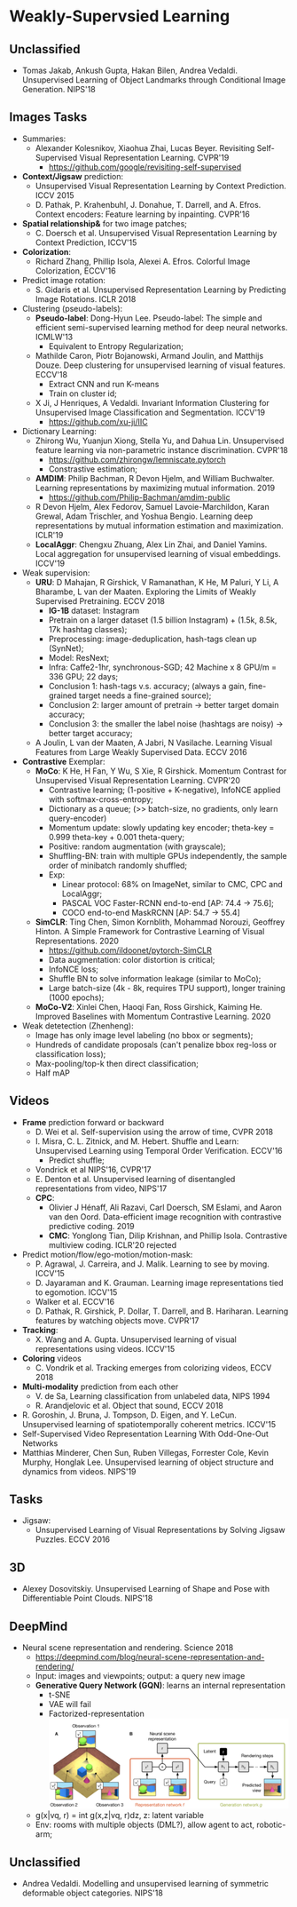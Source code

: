 # Weakly-Supervsied Learning

## Unclassified
- Tomas Jakab, Ankush Gupta, Hakan Bilen, Andrea Vedaldi. Unsupervised Learning of Object Landmarks through Conditional Image Generation. NIPS'18

## Images Tasks
- Summaries:
	- Alexander Kolesnikov, Xiaohua Zhai, Lucas Beyer. Revisiting Self-Supervised Visual Representation Learning. CVPR'19
		- https://github.com/google/revisiting-self-supervised
- **Context/Jigsaw** prediction:
	- Unsupervised Visual Representation Learning by Context Prediction. ICCV 2015
	- D. Pathak, P. Krahenbuhl, J. Donahue, T. Darrell, and A. Efros. Context encoders: Feature learning by inpainting. CVPR'16
- **Spatial relationship&** for two image patches;
	- C. Doersch et al. Unsupervised Visual Representation Learning by Context Prediction, ICCV'15
- **Colorization**:
	- Richard Zhang, Phillip Isola, Alexei A. Efros. Colorful Image Colorization, ECCV'16
- Predict image rotation:
	- S. Gidaris et al. Unsupervised Representation Learning by Predicting Image Rotations. ICLR 2018
- Clustering (pseudo-labels):
	- **Pseudo-label**: Dong-Hyun Lee. Pseudo-label: The simple and efficient semi-supervised learning method for deep neural networks. ICMLW'13
		- Equivalent to  Entropy Regularization;
	- Mathilde Caron, Piotr Bojanowski, Armand Joulin, and Matthijs Douze. Deep clustering for unsupervised learning of visual features. ECCV'18
		- Extract CNN and run K-means
		- Train on cluster id;
	- X Ji, J Henriques, A Vedaldi. Invariant Information Clustering for Unsupervised Image Classification and Segmentation. ICCV'19
		- https://github.com/xu-ji/IIC
- Dictionary Learning:
	- Zhirong Wu, Yuanjun Xiong, Stella Yu, and Dahua Lin. Unsupervised feature learning via non-parametric instance discrimination. CVPR'18
		- https://github.com/zhirongw/lemniscate.pytorch
		- Constrastive estimation;
	- **AMDIM**: Philip Bachman, R Devon Hjelm, and William Buchwalter. Learning representations by maximizing mutual information. 2019
		- https://github.com/Philip-Bachman/amdim-public
	- R Devon Hjelm, Alex Fedorov, Samuel Lavoie-Marchildon, Karan Grewal, Adam Trischler, and Yoshua Bengio. Learning deep representations by mutual information estimation and maximization. ICLR'19
	- **LocalAggr**: Chengxu Zhuang, Alex Lin Zhai, and Daniel Yamins. Local aggregation for unsupervised learning of visual embeddings. ICCV'19
- Weak supervision:
	- **URU**: D Mahajan, R Girshick, V Ramanathan, K He, M Paluri, Y Li, A Bharambe, L van der Maaten. Exploring the Limits of Weakly Supervised Pretraining. ECCV 2018
		- **IG-1B** dataset: Instagram
		- Pretrain on a larger dataset (1.5 billion Instagram) + (1.5k, 8.5k, 17k hashtag classes);
		- Preprocessing: image-deduplication, hash-tags clean up (SynNet);
		- Model: ResNext;
		- Infra: Caffe2-1hr, synchronous-SGD; 42 Machine x 8 GPU/m = 336 GPU; 22 days;
		- Conclusion 1: hash-tags v.s. accuracy; (always a gain, fine-grained target needs a fine-grained source);
		- Conclusion 2: larger amount of pretrain -> better target domain accuracy;
		- Conclusion 3: the smaller the label noise (hashtags are noisy) -> better target accuracy;
	- A Joulin, L van der Maaten, A Jabri, N Vasilache. Learning Visual Features from Large Weakly Supervised Data. ECCV 2016
- **Contrastive** Exemplar:
	- **MoCo**: K He, H Fan, Y Wu, S Xie, R Girshick. Momentum Contrast for Unsupervised Visual Representation Learning. CVPR'20
		- Contrastive learning; (1-positive + K-negative), InfoNCE applied with softmax-cross-entropy;
		- Dictionary as a queue; (>> batch-size, no gradients, only learn query-encoder)
		- Momentum update: slowly updating key encoder; theta-key = 0.999 theta-key + 0.001 theta-query;
		- Positive: random augmentation (with grayscale);
		- Shuffling-BN: train with multiple GPUs independently, the sample order of minibatch randomly shuffled;
		- Exp:
			- Linear protocol: 68% on ImageNet, similar to CMC, CPC and LocalAggr;
			- PASCAL VOC Faster-RCNN end-to-end [AP: 74.4 -> 75.6];
			- COCO end-to-end MaskRCNN [AP: 54.7 -> 55.4]
	- **SimCLR**: Ting Chen, Simon Kornblith, Mohammad Norouzi, Geoffrey Hinton. A Simple Framework for Contrastive Learning of Visual Representations. 2020
		- https://github.com/ildoonet/pytorch-SimCLR
		- Data augmentation: color distortion is critical;
		- InfoNCE loss;
		- Shuffle BN to solve information leakage (similar to MoCo);
		- Large batch-size (4k - 8k, requires TPU support), longer training (1000 epochs);
	- **MoCo-V2**: Xinlei Chen, Haoqi Fan, Ross Girshick, Kaiming He. Improved Baselines with Momentum Contrastive Learning. 2020
- Weak detetection (Zhenheng):
	- Image has only image level labeling (no bbox or segments);
	- Hundreds of candidate proposals (can't penalize bbox reg-loss or classification loss);
	- Max-pooling/top-k then direct classification;
	- Half mAP

## Videos
- **Frame** prediction forward or backward
	- D. Wei et al. Self-supervision using the arrow of time, CVPR 2018
	- I. Misra, C. L. Zitnick, and M. Hebert. Shuffle and Learn: Unsupervised Learning using Temporal Order Verification. ECCV'16
		- Predict shuffle;
	- Vondrick et al NIPS'16, CVPR'17
	- E. Denton et al. Unsupervised learning of disentangled representations from video, NIPS'17
	- **CPC**:
		- Olivier J Hénaff, Ali Razavi, Carl Doersch, SM Eslami, and Aaron van den Oord. Data-efficient image recognition with contrastive predictive coding. 2019
		- **CMC**: Yonglong Tian, Dilip Krishnan, and Phillip Isola. Contrastive multiview coding. ICLR'20 rejected
- Predict motion/flow/ego-motion/motion-mask:
	- P. Agrawal, J. Carreira, and J. Malik. Learning to see by moving. ICCV'15
	- D. Jayaraman and K. Grauman. Learning image representations tied to egomotion. ICCV'15
	- Walker et al. ECCV'16
	- D. Pathak, R. Girshick, P. Dollar, T. Darrell, and B. Hariharan. Learning features by watching objects move. CVPR'17
- **Tracking**:
	- X. Wang and A. Gupta. Unsupervised learning of visual representations using videos. ICCV'15
- **Coloring** videos
	- C. Vondrik et al. Tracking emerges from colorizing videos, ECCV 2018
- **Multi-modality** prediction from each other
	- V. de Sa, Learning classification from unlabeled data, NIPS 1994
	- R. Arandjelovic et al. Object that sound, ECCV 2018
- R. Goroshin, J. Bruna, J. Tompson, D. Eigen, and Y. LeCun. Unsupervised learning of spatiotemporally coherent metrics. ICCV'15
- Self-Supervised Video Representation Learning With Odd-One-Out Networks
- Matthias Minderer, Chen Sun, Ruben Villegas, Forrester Cole, Kevin Murphy, Honglak Lee. Unsupervised learning of object structure and dynamics from videos. NIPS'19

## Tasks
- Jigsaw:
	- Unsupervised Learning of Visual Representations by Solving Jigsaw Puzzles. ECCV 2016

## 3D
- Alexey Dosovitskiy. Unsupervised Learning of Shape and Pose with Differentiable Point Clouds. NIPS'18

## DeepMind
- Neural scene representation and rendering. Science 2018
	- https://deepmind.com/blog/neural-scene-representation-and-rendering/
	- Input: images and viewpoints; output: a query new image
	- **Generative Query Network (GQN)**: learns an internal representation
		- t-SNE
		- VAE will fail
		- Factorized-representation\
			<img src = '/Weak-Unsupervised/images/gqn.png' width = '500px'>
	- g(x|vq, r) = int g(x,z|vq, r)dz, z: latent variable
	- Env: rooms with multiple objects (DML?), allow agent to act, robotic-arm;

## Unclassified
- Andrea Vedaldi. Modelling and unsupervised learning of symmetric deformable object categories. NIPS'18
